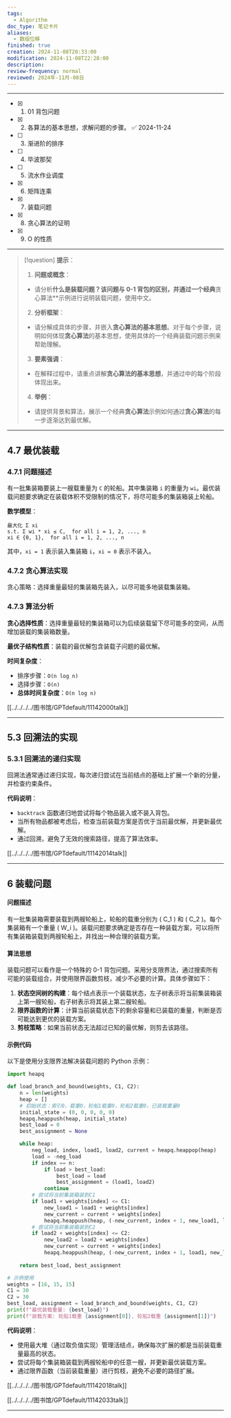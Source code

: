 ```yaml
---
tags:
  - Algorithm
doc_type: 笔记卡片
aliases:
  - 数组位移
finished: true
creation: 2024-11-08T20:33:00
modification: 2024-11-08T22:28:00
description: 
review-frequency: normal
reviewed: 2024年-11月-08日
---
```

---

- [x] 1. 01 背包问题
- [x] 2. 各算法的基本思想，求解问题的步骤。 ✅ 2024-11-24
- [ ] 3. 渐进阶的排序
- [ ] 4. 毕波那契
- [ ] 5. 流水作业调度
- [x] 6. 矩阵连乘
- [x] 7. 装载问题
- [x] 8. 贪心算法的证明
- [x] 9. O 的性质

---

>[!question] 
>**提示**：
>1. **问题或概念**：  
>   - 请分析**什么是装载问题？该问题与 **0-1 背包**的区别，并通过一个经典**贪心算法**示例进行说明装载问题，使用中文。
>2. **分析框架**：  
>   - 请分解成具体的步骤，并嵌入**贪心算法的基本思想**。对于每个步骤，说明如何体现**贪心算法**的基本思想，使用具体的一个经典装载问题示例来帮助理解。
>3. **要素强调**：  
>   - 在解释过程中，请重点讲解**贪心算法的基本思想**，并通过中的每个阶段体现出来。
>4. **举例**：  
>   - 请提供背景和算法，展示一个经典**贪心算法**示例如何通过**贪心算法**的每一步逐渐达到最优解。

---
## 4.7 最优装载

### 4.7.1 问题描述

有一批集装箱要装上一艘载重量为 `C` 的轮船。其中集装箱 `i` 的重量为 `wi`。最优装载问题要求确定在装载体积不受限制的情况下，将尽可能多的集装箱装上轮船。

**数学模型**：

```
最大化 Σ xi
s.t. Σ wi * xi ≤ C,  for all i = 1, 2, ..., n
xi ∈ {0, 1},  for all i = 1, 2, ..., n
```

其中，`xi = 1` 表示装入集装箱 `i`，`xi = 0` 表示不装入。

### 4.7.2 贪心算法实现

贪心策略：选择重量最轻的集装箱先装入，以尽可能多地装载集装箱。



### 4.7.3 算法分析

**贪心选择性质**：选择重量最轻的集装箱可以为后续装载留下尽可能多的空间，从而增加装载的集装箱数量。

**最优子结构性质**：装载的最优解包含装载子问题的最优解。

**时间复杂度**：

- 排序步骤：`O(n log n)`
- 选择步骤：`O(n)`
- **总体时间复杂度**：`O(n log n)`


[[../../../../图书馆/GPTdefault/11142000talk]]

---

## 5.3 回溯法的实现

### 5.3.1 回溯法的递归实现

回溯法通常通过递归实现，每次递归尝试在当前结点的基础上扩展一个新的分量，并检查约束条件。


**代码说明**：

- `backtrack` 函数递归地尝试将每个物品装入或不装入背包。
- 当所有物品都被考虑后，检查当前装载方案是否优于当前最优解，并更新最优解。
- 通过回溯，避免了无效的搜索路径，提高了算法效率。

[[../../../../图书馆/GPTdefault/11142014talk]]


---
## 6 装载问题

#### 问题描述

有一批集装箱需要装载到两艘轮船上，轮船的载重分别为 \( C_1 \) 和 \( C_2 \)。每个集装箱有一个重量 \( W_i \)。装载问题要求确定是否存在一种装载方案，可以将所有集装箱装载到两艘轮船上，并找出一种合理的装载方案。

#### 算法思想

装载问题可以看作是一个特殊的 0-1 背包问题。采用分支限界法，通过搜索所有可能的装载组合，并使用限界函数剪枝，减少不必要的计算。具体步骤如下：

1. **状态空间树的构建**：每个结点表示一个装载状态，左子树表示将当前集装箱装上第一艘轮船，右子树表示将其装上第二艘轮船。
2. **限界函数的计算**：计算当前装载状态下的剩余容量和已装载的重量，判断是否可能达到更优的装载方案。
3. **剪枝策略**：如果当前状态无法超过已知的最优解，则剪去该路径。

#### 示例代码

以下是使用分支限界法解决装载问题的 Python 示例：

```python
import heapq

def load_branch_and_bound(weights, C1, C2):
    n = len(weights)
    heap = []
    # 初始状态：索引0，载重0，轮船1载重0，轮船2载重0，已装载重量0
    initial_state = (0, 0, 0, 0, 0)
    heapq.heappush(heap, initial_state)
    best_load = 0
    best_assignment = None

    while heap:
        neg_load, index, load1, load2, current = heapq.heappop(heap)
        load = -neg_load
        if index == n:
            if load > best_load:
                best_load = load
                best_assignment = (load1, load2)
            continue
        # 尝试将当前集装箱装到C1
        if load1 + weights[index] <= C1:
            new_load1 = load1 + weights[index]
            new_current = current + weights[index]
            heapq.heappush(heap, (-new_current, index + 1, new_load1, load2, new_current))
        # 尝试将当前集装箱装到C2
        if load2 + weights[index] <= C2:
            new_load2 = load2 + weights[index]
            new_current = current + weights[index]
            heapq.heappush(heap, (-new_current, index + 1, load1, new_load2, new_current))
    
    return best_load, best_assignment

# 示例使用
weights = [16, 15, 15]
C1 = 30
C2 = 30
best_load, assignment = load_branch_and_bound(weights, C1, C2)
print(f"最优装载重量: {best_load}")
print(f"装载方案: 轮船1载重 {assignment[0]}, 轮船2载重 {assignment[1]}")
```

**代码说明**：

- 使用最大堆（通过取负值实现）管理活结点，确保每次扩展的都是当前装载重量最高的状态。
- 尝试将每个集装箱装载到两艘轮船中的任意一艘，并更新最优装载方案。
- 通过限界函数（当前装载重量）进行剪枝，避免不必要的路径扩展。

[[../../../../图书馆/GPTdefault/11142018talk]]

[[../../../../图书馆/GPTdefault/11142033talk]]

---

